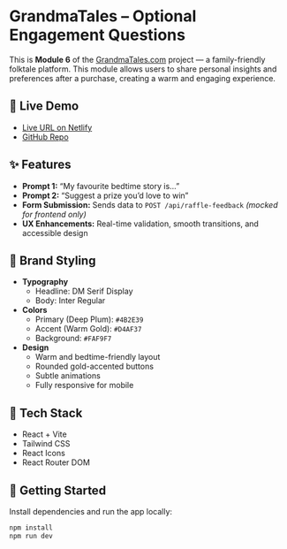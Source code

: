 # GrandmaTales – Optional Engagement Questions

This is **Module 6** of the [GrandmaTales.com](https://grandmatales.com) project — a family-friendly folktale platform. This module allows users to share personal insights and preferences after a purchase, creating a warm and engaging experience.

## 🔗 Live Demo

- [Live URL on Netlify](https://grandmatales-engage.netlify.app/)
- [GitHub Repo](https://github.com/VishalPcode/candidate-00X-grandmatales-module-engage)

## ✨ Features

- **Prompt 1:** “My favourite bedtime story is…”
- **Prompt 2:** “Suggest a prize you’d love to win”
- **Form Submission:** Sends data to `POST /api/raffle-feedback` *(mocked for frontend only)*
- **UX Enhancements:** Real-time validation, smooth transitions, and accessible design

## 🎨 Brand Styling

- **Typography**
  - Headline: DM Serif Display
  - Body: Inter Regular
- **Colors**
  - Primary (Deep Plum): `#4B2E39`
  - Accent (Warm Gold): `#D4AF37`
  - Background: `#FAF9F7`
- **Design**
  - Warm and bedtime-friendly layout
  - Rounded gold-accented buttons
  - Subtle animations
  - Fully responsive for mobile

## 🧰 Tech Stack

- React + Vite
- Tailwind CSS
- React Icons
- React Router DOM

## 🚀 Getting Started

Install dependencies and run the app locally:

```bash
npm install
npm run dev

